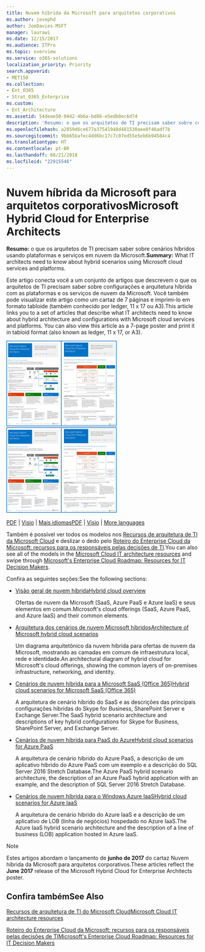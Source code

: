 ```yaml
---
title: Nuvem híbrida da Microsoft para arquitetos corporativos
ms.author: josephd
author: JoeDavies-MSFT
manager: laurawi
ms.date: 12/15/2017
ms.audience: ITPro
ms.topic: overview
ms.service: o365-solutions
localization_priority: Priority
search.appverid:
- MET150
ms.collection:
- Ent_O365
- Strat_O365_Enterprise
ms.custom:
- Ent_Architecture
ms.assetid: 54deae50-9442-4b6a-bd86-e5edb0ec6d74
description: 'Resumo: o que os arquitetos de TI precisam saber sobre cenários híbridos usando plataformas e serviços em nuvem da Microsoft.'
ms.openlocfilehash: a2859d6ce677a37541948d481530aee8f46adf7b
ms.sourcegitcommit: 9bb65bafec4dd6bc17c7c07ed55e5eb6b94584c4
ms.translationtype: HT
ms.contentlocale: pt-BR
ms.lasthandoff: 08/21/2018
ms.locfileid: "22915546"
---
```

# <a name="microsoft-hybrid-cloud-for-enterprise-architects"></a><span data-ttu-id="2a072-103">Nuvem híbrida da Microsoft para arquitetos corporativos</span><span class="sxs-lookup"><span data-stu-id="2a072-103">Microsoft Hybrid Cloud for Enterprise Architects</span></span>

 <span data-ttu-id="2a072-104">**Resumo:** o que os arquitetos de TI precisam saber sobre cenários híbridos usando plataformas e serviços em nuvem da Microsoft.</span><span class="sxs-lookup"><span data-stu-id="2a072-104">**Summary:** What IT architects need to know about hybrid scenarios using Microsoft cloud services and platforms.</span></span>
  
<span data-ttu-id="2a072-p101">Este artigo conecta você a um conjunto de artigos que descrevem o que os arquitetos de TI precisam saber sobre configurações e arquitetura híbrida com as plataformas e os serviços de nuvem da Microsoft. Você também pode visualizar este artigo como um cartaz de 7 páginas e imprimi-lo em formato tabloide (também conhecido por ledger, 11 x 17 ou A3).</span><span class="sxs-lookup"><span data-stu-id="2a072-p101">This article links you to a set of articles that describe what IT architects need to know about hybrid architecture and configurations with Microsoft cloud services and platforms. You can also view this article as a 7-page poster and print it in tabloid format (also known as ledger, 11 x 17, or A3).</span></span>
  
<span data-ttu-id="2a072-107">[![Imagem em miniatura do modelo híbrido em nuvem da Microsoft](media/Hybrid-Poster/Hybrid-Cloud-Thumbnail.png)](https://www.microsoft.com/download/details.aspx?id=54424
)</span><span class="sxs-lookup"><span data-stu-id="2a072-107">[![Thumb image for the Microsoft hybrid cloud model](media/Hybrid-Poster/Hybrid-Cloud-Thumbnail.png)](https://www.microsoft.com/download/details.aspx?id=54424
)</span></span>
  
<span data-ttu-id="2a072-108">[PDF](https://go.microsoft.com/fwlink/p/?linkid=842082) | [Visio](https://go.microsoft.com/fwlink/p/?linkid=842083) | 
[Mais idiomas](https://www.microsoft.com/download/details.aspx?id=54424)</span><span class="sxs-lookup"><span data-stu-id="2a072-108">[PDF](https://go.microsoft.com/fwlink/p/?linkid=842082) | [Visio](https://go.microsoft.com/fwlink/p/?linkid=842083) | 
[More languages](https://www.microsoft.com/download/details.aspx?id=54424)</span></span>
  
<span data-ttu-id="2a072-109">Também é possível ver todos os modelos nos [Recursos de arquitetura de TI da Microsoft Cloud](microsoft-cloud-it-architecture-resources.md) e deslizar o dedo pelo [Roteiro do Enterprise Cloud da Microsoft: recursos para os responsáveis pelas decisões de TI](https://aka.ms/cloudarchitecture).</span><span class="sxs-lookup"><span data-stu-id="2a072-109">You can also see all of the models in the [Microsoft Cloud IT architecture resources](microsoft-cloud-it-architecture-resources.md) and swipe through [Microsoft's Enterprise Cloud Roadmap: Resources for IT Decision Makers](https://aka.ms/cloudarchitecture).</span></span>
  
<span data-ttu-id="2a072-110">Confira as seguintes seções:</span><span class="sxs-lookup"><span data-stu-id="2a072-110">See the following sections:</span></span>
  
- [<span data-ttu-id="2a072-111">Visão geral de nuvem híbrida</span><span class="sxs-lookup"><span data-stu-id="2a072-111">Hybrid cloud overview</span></span>](hybrid-cloud-overview.md)
    
    <span data-ttu-id="2a072-112">Ofertas de nuvem da Microsoft (SaaS, Azure PaaS e Azure IaaS) e seus elementos em comum.</span><span class="sxs-lookup"><span data-stu-id="2a072-112">Microsoft's cloud offerings (SaaS, Azure PaaS, and Azure IaaS) and their common elements.</span></span>
    
- [<span data-ttu-id="2a072-113">Arquitetura dos cenários de nuvem Microsoft híbridos</span><span class="sxs-lookup"><span data-stu-id="2a072-113">Architecture of Microsoft hybrid cloud scenarios</span></span>](architecture-of-microsoft-hybrid-cloud-scenarios.md)
    
    <span data-ttu-id="2a072-114">Um diagrama arquitetônico da nuvem híbrida para ofertas de nuvem da Microsoft, mostrando as camadas em comum de infraestrutura local, rede e identidade.</span><span class="sxs-lookup"><span data-stu-id="2a072-114">An architectural diagram of hybrid cloud for Microsoft's cloud offerings, showing the common layers of on-premises infrastructure, networking, and identity.</span></span>
    
- [<span data-ttu-id="2a072-115">Cenários de nuvem híbrida para a Microsoft SaaS (Office 365)</span><span class="sxs-lookup"><span data-stu-id="2a072-115">Hybrid cloud scenarios for Microsoft SaaS (Office 365)</span></span>](hybrid-cloud-scenarios-for-microsoft-saas-office-365.md)
    
    <span data-ttu-id="2a072-116">A arquitetura de cenário híbrido do SaaS e as descrições das principais configurações híbridas do Skype for Business, SharePoint Server e Exchange Server.</span><span class="sxs-lookup"><span data-stu-id="2a072-116">The SaaS hybrid scenario architecture and descriptions of key hybrid configurations for Skype for Business, SharePoint Server, and Exchange Server.</span></span>
    
- [<span data-ttu-id="2a072-117">Cenários de nuvem híbrida para PaaS do Azure</span><span class="sxs-lookup"><span data-stu-id="2a072-117">Hybrid cloud scenarios for Azure PaaS</span></span>](hybrid-cloud-scenarios-for-azure-paas.md)
    
    <span data-ttu-id="2a072-118">A arquitetura de cenário híbrido do Azure PaaS, a descrição de um aplicativo híbrido do Azure PaaS com um exemplo e a descrição do SQL Server 2016 Stretch Database.</span><span class="sxs-lookup"><span data-stu-id="2a072-118">The Azure PaaS hybrid scenario architecture, the description of an Azure PaaS hybrid application with an example, and the description of SQL Server 2016 Stretch Database.</span></span>
    
- [<span data-ttu-id="2a072-119">Cenários de nuvem híbrida para o Windows Azure IaaS</span><span class="sxs-lookup"><span data-stu-id="2a072-119">Hybrid cloud scenarios for Azure IaaS</span></span>](hybrid-cloud-scenarios-for-azure-iaas.md)
    
    <span data-ttu-id="2a072-120">A arquitetura de cenário híbrido do Azure IaaS e a descrição de um aplicativo de LOB (linha de negócios) hospedado no Azure IaaS.</span><span class="sxs-lookup"><span data-stu-id="2a072-120">The Azure IaaS hybrid scenario architecture and the description of a line of business (LOB) application hosted in Azure IaaS.</span></span>
    
> [!NOTE]
> <span data-ttu-id="2a072-121">Estes artigos abordam o lançamento de **junho de 2017** do cartaz Nuvem híbrida da Microsoft para arquitetos corporativos.</span><span class="sxs-lookup"><span data-stu-id="2a072-121">These articles reflect the **June 2017** release of the Microsoft Hybrid Cloud for Enterprise Architects poster.</span></span>
  
## <a name="see-also"></a><span data-ttu-id="2a072-122">Confira também</span><span class="sxs-lookup"><span data-stu-id="2a072-122">See Also</span></span>

[<span data-ttu-id="2a072-123">Recursos de arquitetura de TI do Microsoft Cloud</span><span class="sxs-lookup"><span data-stu-id="2a072-123">Microsoft Cloud IT architecture resources</span></span>](microsoft-cloud-it-architecture-resources.md)

[<span data-ttu-id="2a072-124">Roteiro do Enterprise Cloud da Microsoft: recursos para os responsáveis pelas decisões de TI</span><span class="sxs-lookup"><span data-stu-id="2a072-124">Microsoft's Enterprise Cloud Roadmap: Resources for IT Decision Makers</span></span>](https://sway.com/FJ2xsyWtkJc2taRD)



